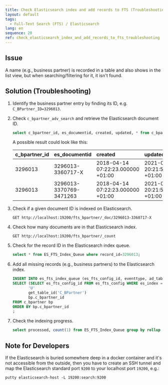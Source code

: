 ```yaml
---
title: Check Elasticsearch index and add records to FTS (Troubleshooting)
layout: default
tags:  
  - Full-Text Search (FTS) / Elasticsearch
lang: en
sequence: 20
ref: check_elasticsearch_index_and_add_records_to_fts_troubleshooting
---
```


<!--
See original issue comment: https://github.com/metasfresh/me03/issues/9280#issuecomment-925302390
-->

## Issue
A name (e.g., business partner) is recorded in a table and also shows in the list view, but when searching/filtering for it, it isn't found.

## Solution (Troubleshooting)
1. Identify the business partner entry by finding its ID, e.g. `C_BPartner_ID=3296013`.
1. Check `c_bpartner_adv_search` and retrieve the Elasticsearch document ID.

    ```sql
    select c_bpartner_id, es_documentid, created, updated, * from c_bpartner_adv_search where c_bpartner_id=3296013;
    ```

    A possible result could look like this:

    | c\_bpartner\_id | es\_documentid | created | updated |
    | :--- | :--- | :--- | :--- |
    | 3296013 | 3296013-3360717-X | 2018-04-14 07:22:23.000000 +01:00 | 2021-04-10 20:21:55.000000 +01:00 |
    | 3296013 | 3296013-3370769-3471263 | 2018-04-14 07:22:23.000000 +01:00 | 2021-04-10 20:21:55.000000 +01:00 |

1. Check if a given document ID is indexed on Elasticsearch.

    ```
    GET http://localhost:19200/fts_bpartner/_doc/3296013-3360717-X
    ```

1. Check how many documents are in that Elasticsearch index.

    ```
    GET http://localhost:19200/fts_bpartner/_count
    ```

1. Check for the record ID in the Elasticsearch index queue.

    ```sql
    select * from ES_FTS_Index_Queue where record_id=3296013;
    ```

1. Add all missing records (e.g., business partners) to the Elasticsearch index.

    ```sql
    INSERT INTO es_fts_index_queue (es_fts_config_id, eventtype, ad_table_id, record_id)
    SELECT (SELECT es_fts_config_id FROM es_fts_config WHERE es_index = 'fts_bpartner') AS es_fts_config_id,
           'U'                                                                          AS eventtype,
           get_table_id('C_BPartner')                                                   AS ad_table_id,
           bp.c_bpartner_id                                                             AS record_id
    FROM c_bpartner bp
    ORDER BY bp.c_bpartner_id
    ;
    ```

1. Check the indexing progress.

    ```sql
    select processed, count(1) from ES_FTS_Index_Queue group by rollup (processed);
    ```

## Note for Developers
If the Elasticsearch is buried somewhere deep in a docker container and it's not accessible from the outside, then you have to create an SSH tunnel and map the Elasticsearch standard port `9200` to your localhost port `19200`, e.g.:

```
putty elasticsearch-host -L 19200:search:9200
```
